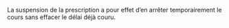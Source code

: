 La suspension de la prescription a pour effet d’en arrêter temporairement le cours
sans effacer le délai déjà couru.